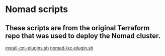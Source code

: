 # Nomad scripts

## These scripts are from the original Terraform repo that was used to deploy the Nomad cluster.

[install-cni-plugins.sh](install-cni-plugins.sh)
[nomad-lxc-plugin.sh](nomad-lxc-plugin.sh)
